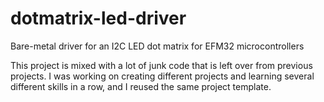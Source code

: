 # dotmatrix-led-driver
 Bare-metal driver for an I2C LED dot matrix for EFM32 microcontrollers

 This project is mixed with a lot of junk code that is left over from previous projects. I was working on creating different projects and learning several different skills in a row, and I reused the same project template. 